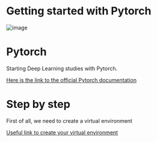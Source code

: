 # Getting started with Pytorch

![image](https://user-images.githubusercontent.com/20840723/159123431-5747b08e-b68c-4213-996c-64a82e82b179.png)

  <body>
    <h1>Pytorch</h1>
    <p>Starting Deep Learning studies with Pytorch.</p>
    <a href="https://pytorch.org/">
      Here is the link to the official Pytorch documentation</a>

  <h1>Step by step</h1>   
  <p>First of all, we need to create a virtual environment</p> 
  <a href="https://www.zup.com.br/blog/configurando-vscode-trabalhar-ambiente-virtual-python-pytes">
     Useful link to create your virtual environment</a>
  </body>


